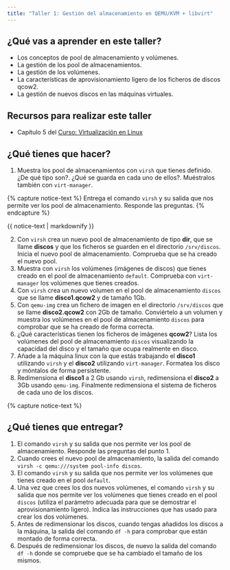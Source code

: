 ```yaml
---
title: "Taller 1: Gestión del almacenamiento en QEMU/KVM + libvirt"
---
```


## ¿Qué vas a aprender en este taller?

* Los conceptos de pool de almacenamiento y volúmenes.
* La gestión de los pool de almacenamientos.
* La gestión de los volúmenes.
* La características de aprovisionamiento ligero de los ficheros de discos qcow2.
* La gestión de nuevos discos en las máquinas virtuales.

## Recursos para realizar este taller

* Capítulo 5 del [Curso: Virtualización en Linux](https://github.com/josedom24/curso_virtualizacion_linux)

## ¿Qué tienes que hacer?

1. Muestra los pool de almacenamientos con `virsh` que tienes definido. ¿De qué tipo son?. ¿Qué se guarda en cada uno de ellos?. Muéstralos también con `virt-manager`.

{% capture notice-text %}
    Entrega el comando `virsh` y su salida que nos permite ver los pool de almacenamiento. Responde las preguntas.
{% endcapture %}<div class="notice--info">{{ notice-text | markdownify }}</div>

2. Con `virsh` crea un nuevo pool de almacenamiento de tipo **dir**, que se llame **discos** y que los ficheros se guarden en el directorio `/srv/discos`. Inicia el nuevo pool de almacenamiento. Comprueba que se ha creado el nuevo pool.
3. Muestra con `virsh` los volúmenes (imágenes de discos) que tienes creado en el pool de almacenamiento `default`. Comprueba con `virt-manager` los volúmenes que tienes creados.
4. Con `virsh` crea un nuevo volumen en el pool de almacenamiento `discos` que se llame **disco1.qcow2** y de tamaño 1Gb.
5. Con `qemu-img` crea un fichero de imagen en el directorio `/srv/discos` que se llame **disco2.qcow2** con 2Gb de tamaño. Conviértelo a un volumen y muestra los volúmenes en el pool de almacenamiento `discos` para comprobar que se ha creado de forma correcta.
6. ¿Qué características tienen los ficheros de imágenes **qcow2**? Lista los volúmenes del pool de almacenamiento `discos` visualizando la capacidad del disco y el tamaño que ocupa realmente en disco.
7. Añade a la máquina linux con la que estás trabajando el **disco1** utilizando `virsh` y el **disco2** utilizando `virt-manager`. Formatea los disco y móntalos de forma persistente.
8. Redimensiona el **disco1** a 2 Gb usando `virsh`, redimensiona el **disco2** a 3Gb usando `qemu-img`. Finalmente redimensiona el sistema de ficheros de cada uno de los discos.

{% capture notice-text %}
## ¿Qué tienes que entregar?

1. El comando `virsh` y su salida que nos permite ver los pool de almacenamiento. Responde las preguntas del punto 1.
2. Cuando crees el nuevo pool de almacenamiento, la salida del comando `virsh -c qemu:///system pool-info discos`.
3. El comando `virsh` y su salida que nos permite ver los volúmenes que tienes creado en el pool `default`.
4. Una vez que crees los dos nuevos volúmenes, el comando `virsh` y su salida que nos permite ver los volúmenes que tienes creado en el pool `discos` (utiliza el parámetro adecuada para que se demostrar el aprovisionamiento ligero). Indica las instrucciones que has usado para crear los dos volúmenes.
5. Antes de redimensionar los discos, cuando tengas añadidos los discos a la máquina, la salida del comando `df -h` para comprobar que están montado de forma correcta.
6. Después de redimensionar los discos, de nuevo la salida del comando `df -h` donde se compruebe que se ha cambiado el tamaño de los mismos.  


